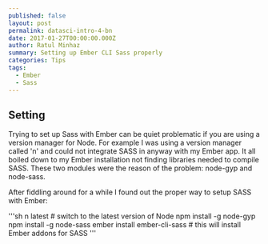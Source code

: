 ```yaml
---
published: false
layout: post
permalink: datasci-intro-4-bn
date: 2017-01-27T00:00:00.000Z
author: Ratul Minhaz
summary: Setting up Ember CLI Sass properly
categories: Tips
tags:
  - Ember
  - Sass
---
```

## Setting

Trying to set up Sass with Ember can be quiet problematic if you are using a version manager for Node. For example I was using a version manager called 'n' and could not integrate SASS in anyway with my Ember app. It all boiled down to my Ember installation not finding libraries needed to compile SASS. These two modules were the reason of the problem: node-gyp and node-sass.

After fiddling around for a while I found out the proper way to setup SASS with Ember:

'''sh
n latest						# switch to the latest version of Node
npm install -g node-gyp
npm install -g node-sass
ember install ember-cli-sass	# this will install Ember addons for SASS
'''
